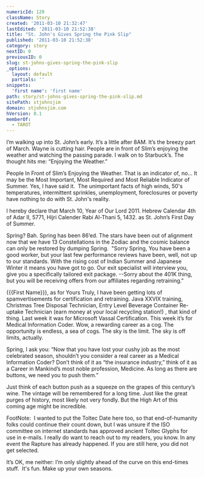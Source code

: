 ```yaml
---
numericId: 129
className: Story
created: '2011-03-10 21:32:47'
lastEdited: '2011-03-10 21:52:38'
title: "St. John's Gives Spring the Pink Slip"
published: '2011-03-10 21:52:38'
category: story
nextID: 0
previousID: 0
slug: st-johns-gives-spring-the-pink-slip
_options:
  layout: default
  partials: ''
snippets:
  'first name': 'first name'
path: story/st-johns-gives-spring-the-pink-slip.md
sitePath: stjohnsjim
domain: stjohnsjim.com
hVersion: 0.1
memberOf:
  - TAROT
---
```


I&rsquo;m walking up into St. John&rsquo;s early. It&rsquo;s a little after 8AM. It&rsquo;s the breezy part of March. Wayne is cutting hair. People are in front of Slim&rsquo;s enjoying the weather and watching the passing parade. I walk on to Starbuck&rsquo;s. The thought hits me: &ldquo;Enjoying the Weather.&rdquo;

People In Front of Slim&rsquo;s Enjoying the Weather. That is an indicator of, no&hellip; It may be the Most Important, Most Required and Most Reliable Indicator of Summer. Yes, I have said it. &nbsp;The unimportant facts of high winds, 50's temperatures, intermittent sprinkles, unemployment, foreclosures or poverty have nothing to do with St. John's reality.

I hereby declare that March 10, Year of Our Lord 2011. Hebrew Calendar 4th of Adar II, 5771, Hijri Calender Rabi Al-Thani 5, 1432. as St. John&rsquo;s First Day of Summer.

Spring? Bah. Spring has been 86&rsquo;ed. The stars have been out of alignment now that we have 13 Constellations in the Zodiac and the cosmic balance can only be restored by dumping Spring. &nbsp;&quot;Sorry Spring, You have been a good worker, but your last few performance reviews have been, well, not up to our standards. With the rising cost of Indian Summer and Japanese Winter it means you have got to go. Our exit specialist will interview you, give you a specifically tailored exit package. --Sorry about the 401K thing, but you will be receiving offers from our affiliates regarding retraining.&quot;

{{{First Name}}}, as for Yours Truly, I have been getting lots of spamvertisements for certification and retraining. Java XXVIX training, Christmas Tree Disposal Technician, Entry Level Beverage Container Re-uptake Technician (earn money at your local recycling station!) , that kind of thing. Last week it was for Microsoft Vassal Certification. This week it&rsquo;s for Medical Information Coder. Wow, a rewarding career as a cog. The opportunity is endless, a sea of cogs. The sky is the limit. The sky is off limits, actually.

Spring, I ask you: &ldquo;Now that you have lost your cushy job as the most celebrated season, shouldn&rsquo;t you consider a real career as a Medical Information Coder? Don&rsquo;t think of it as &ldquo;the insurance industry,&rdquo; think of it as a Career in Mankind&rsquo;s most noble profession, Medicine. As long as there are buttons, we need you to push them.&rdquo;

Just think of each button push as a squeeze on the grapes of this century&rsquo;s wine. The vintage will be remembered for a long time. Just like the great purges of history, most likely not very fondly. But the High Art of this coming age might be incredible.

FootNote: &nbsp;I wanted to put the Toltec Date here too, so that end-of-humanity folks could continue their count down, but I was unsure if the ISO committee on internet standards has approved ancient Toltec Glyphs for use in e-mails. I really do want to reach out to my readers, you know. In any event the Rapture has already happened. If you are still here, you did not get selected.

It&rsquo;s OK, me neither: I&rsquo;m only slightly ahead of the curve on this end-times stuff. &nbsp;It's fun. Make up your own seasons.
